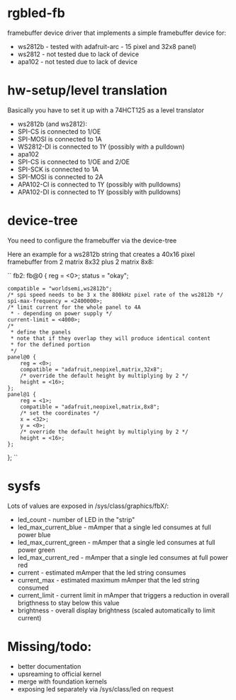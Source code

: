 rgbled-fb
=========

framebuffer device driver that implements
a simple framebuffer device for:
* ws2812b - tested with adafruit-arc - 15 pixel and 32x8 panel)
* ws2812 - not tested due to lack of device
* apa102 - not tested due to lack of device

# hw-setup/level translation
Basically you have to set it up with a 74HCT125 as a level translator
* ws2812b (and ws2812):
 * SPI-CS    is connected to 1/OE
 * SPI-MOSI  is connected to 1A
 * WS2812-DI is connected to 1Y (possibly with a pulldown)
* apa102
 * SPI-CS    is connected to 1/OE and 2/OE
 * SPI-SCK   is connected to 1A
 * SPI-MOSI  is connected to 2A
 * APA102-CI is connected to 1Y (possibly with pulldowns)
 * APA102-DI is connected to 1Y (possibly with pulldowns)

# device-tree

You need to configure the framebuffer via the device-tree

Here an example for a ws2812b string that creates a 40x16 pixel framebuffer
from 2 matrix 8x32 plus 2 matrix 8x8:

``
fb2: fb@0 {
	reg = <0>;
	status = "okay";

	compatible = "worldsemi,ws2812b";
	/* spi speed needs to be 3 x the 800kHz pixel rate of the ws2812b */
	spi-max-frequency = <2400000>;
	/* limit current for the whole panel to 4A
	 * - depending on power supply */
	current-limit = <4000>;
	/*
	 * define the panels 
	 * note that if they overlap they will produce identical content
	 * for the defined portion 
	 */
	panel@0 {
		reg = <0>;
		compatible = "adafruit,neopixel,matrix,32x8";
		/* override the default height by multiplying by 2 */
		height = <16>;
	};
	panel@1 {
		reg = <1>;
		compatible = "adafruit,neopixel,matrix,8x8";
		/* set the coordinates */
		x = <32>;
		y = <0>;
		/* override the default height by multiplying by 2 */
		height = <16>;
	};
};
``

# sysfs
Lots of values are exposed in /sys/class/graphics/fbX/:
* led_count - number of LED in the "strip"
* led_max_current_blue - mAmper that a single led consumes at full power blue
* led_max_current_green - mAmper that a single led consumes at full power green
* led_max_current_red - mAmper that a single led consumes at full power red
* current - estimated mAmper that the led string consumes
* current_max - estimated maximum mAmper that the led string consumed
* current_limit - current limit in mAmper that triggers a reduction in overall brigthness to stay below this value
* brightness - overall display brightness (scaled automatically to limit current)

# Missing/todo:
* better documentation
* upsreaming to official kernel
* merge with foundation kernels
* exposing led separately via /sys/class/led on request
